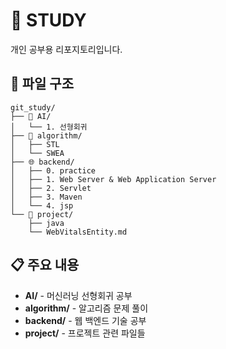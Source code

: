 # 🚀 STUDY

개인 공부용 리포지토리입니다.

## 📁 파일 구조

```
git_study/
├── 🤖 AI/
│   └── 1. 선형회귀
├── 🧮 algorithm/
│   ├── STL
│   └── SWEA
├── 🌐 backend/
│   ├── 0. practice
│   ├── 1. Web Server & Web Application Server
│   ├── 2. Servlet
│   ├── 3. Maven
│   └── 4. jsp
└── 💼 project/
    ├── java
    └── WebVitalsEntity.md
```

## 📋 주요 내용

- **AI/** - 머신러닝 선형회귀 공부
- **algorithm/** - 알고리즘 문제 풀이
- **backend/** - 웹 백엔드 기술 공부
- **project/** - 프로젝트 관련 파일들
